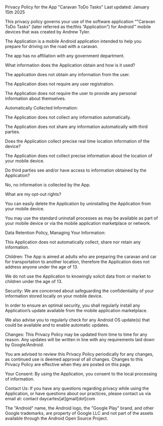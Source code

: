 Privacy Policy for the App "Caravan ToDo Tasks" Last updated: January 15th 2025

This privacy policy governs your use of the software application “"Caravan ToDo Tasks” (later referred as the/this “Application”) for Android™ mobile devices that was created by Andrew Tyler.

The Application is a mobile Android application intended to help you prepare for driving on the road with a caravan.

The app has no affiliation with any government department.

What information does the Application obtain and how is it used?

The application does not obtain any information from the user.

The Application does not require any user registration.

The Application does not require the user to provide any personal information about themselves.

Automatically Collected Information:

The Application does not collect any information automatically.

The Application does not share any information automatically with third parties.

Does the Application collect precise real time location information of the device?

The Application does not collect precise information about the location of your mobile device.

Do third parties see and/or have access to information obtained by the Application?

No, no information is collected by the App.

What are my opt-out rights?

You can easily delete the Application by uninstalling the Application from your mobile device.

You may use the standard uninstall processes as may be available as part of your mobile device or via the mobile application marketplace or network.

Data Retention Policy, Managing Your Information:

This Application does not automatically collect, share nor retain any information.

Children: The App is aimed at adults who are preparing the caravan and car for transportation to another location, therefore the Application does not address anyone under the age of 13.

We do not use the Application to knowingly solicit data from or market to children under the age of 13.

Security: We are concerned about safeguarding the confidentiality of your information stored locally on your mobile device.

In order to ensure an optimal security, you shall regularly install any Application’s update available from the mobile application marketplace.

We also advise you to regularly check for any Android OS update(s) that could be available and to enable automatic updates.

Changes: This Privacy Policy may be updated from time to time for any reason. Any updates will be written in line with any requirements laid down by Google/Android.

You are advised to review this Privacy Policy periodically for any changes, as continued use is deemed approval of all changes. Changes to this Privacy Policy are effective when they are posted on this page.

Your Consent: By using the Application, you consent to the local processing of information.

Contact Us: If you have any questions regarding privacy while using the Application, or have questions about our practices, please contact us via email at: contact daycartes[at]gmail[dot]com

The "Android" name, the Android logo, the "Google Play" brand, and other Google trademarks, are property of Google LLC and not part of the assets available through the Android Open Source Project.
